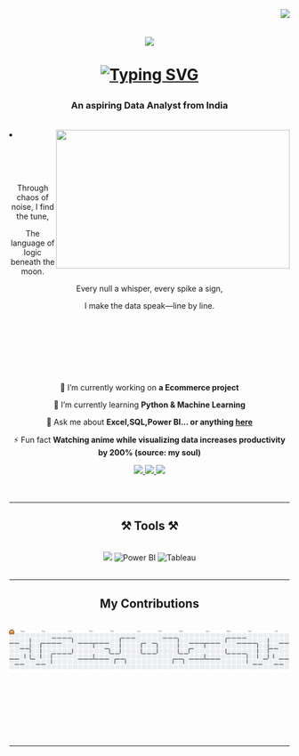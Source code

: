 <img align="right" src="https://visitor-badge.laobi.icu/badge?page_id=sino-datagenius.sino-datagenius" />

<h1 align="center">
    <img src="https://readme-typing-svg.herokuapp.com/?font=Righteous&size=35&center=true&vCenter=true&width=500&height=70&duration=4000&lines=Hi+There!+👋;+I'm+Kanhu+Charan!;" />


<div align="center">

[![Typing SVG](https://readme-typing-svg.herokuapp.com?font=Righteous&size=35&center=true&vCenter=true&width=500&height=70&duration=4000&lines=Welcome+to+my+Profile)](https://git.io/typing-svg)
<body>
  <center>

</h1>

<h3 align="center"> An aspiring Data Analyst from India </h3>
<br/>




  <div align="center">
<img src="https://static.wixstatic.com/media/3e99b9_f53a1cab95ae4dfd938a1bf6a1a62f49~mv2.gif" align="right" width="420" height="250">
  </div>
<li>

<br><br><br>
<div>
    <div align="center">
       <p>Through chaos of noise, I find the tune,</p>
      <p>The language of logic beneath the moon.</p>
       <p>Every null a whisper, every spike a sign,</p>
        <p>I make the data speak—line by line.</p>
<br/>
<br/>
<br/>
<br/>
<br/>
<br/>

<div align="center">
 
 🔭 I’m currently working on **a Ecommerce project**
 
 🌱 I’m currently learning **Python & Machine Learning**

💬 Ask me about **Excel,SQL,Power BI... or anything [here](https://github.com/sino-datagenius/sino-datagenius7/issues)**

⚡ Fun fact **Watching anime while visualizing data increases productivity by 200% (source: my soul)**

 </div>
 
<div align="center"> 
  <a href="mailto:kanhucharan.connect@gmail.com">
    <img src="https://img.shields.io/badge/Gmail-333333?style=for-the-badge&logo=gmail&logoColor=red" />
  </a>
  <a href="https://linkedin.com/in/kanhu-dataexpert" target="_blank">
    <img src="https://img.shields.io/badge/LinkedIn-0077B5?style=for-the-badge&logo=linkedin&logoColor=white" target="_blank" />
  </a>
  <a href="https://sino-datagenius.github.io/" target="_blank">
     <img src="https://img.shields.io/badge/Portfolio-FF5722?style=for-the-badge&logo=todoist&logoColor=white" target="_blank" /> <!-- sqlite, safari, google-chrome are other good icon options -->
  </a>
</div>
<br/>
<br/>

 <hr/>
 
<h2 align="center">⚒️ Tools ⚒️</h2>
<br/>
<div align="center">
    <img src="https://skillicons.dev/icons?i=vscode,mysql,postgresql,sqlite,git,notion,python" />
    <!-- <img src="https://skillicons.dev/icons?i=python,notion,mysql" /><br> -->
    <!-- Power BI -->
  <img src="https://img.icons8.com/color/48/000000/power-bi.png" alt="Power BI" height="50"/>
  <!-- Tableau -->
  <img src="https://img.icons8.com/color/48/000000/tableau-software.png" alt="Tableau" height="40"/>

</div>

<br/>
<hr/>

<div align="center">
  <h2> My Contributions </h2>
  <br>

<picture>
  <source media="(prefers-color-scheme: dark)" srcset="https://raw.githubusercontent.com/sino-datagenius/sino-datagenius/output/pacman-contribution-graph-dark.svg">
  <source media="(prefers-color-scheme: light)" srcset="https://raw.githubusercontent.com/sino-datagenius/sino-datagenius/output/pacman-contribution-graph.svg">
  <img alt="pacman contribution graph" src="https://raw.githubusercontent.com/sino-datagenius/sino-datagenius/output/pacman-contribution-graph.svg">
</picture>



  <br/><br/><br/>
</div>

<!-- <hr/>

<h2 align="center">⚡ Stats ⚡</h2>
<br>
<div align=center>
  <img width=390 src="https://github-readme-streak-stats-salesp07.vercel.app/?user=salesp07&count_private=true&theme=react&border_radius=10" alt="streak stats"/>
  <img width=390 src="https://github-readme-stats-salesp07.vercel.app/api?username=salesp07&count_private=true&show_icons=true&theme=react&rank_icon=github&border_radius=10" alt="readme stats" />
  <br/>
  <img width=325 align="center" src="https://github-readme-stats-salesp07.vercel.app/api/top-langs/?username=salesp07&hide=HTML&langs_count=8&layout=compact&theme=react&border_radius=10&size_weight=0.5&count_weight=0.5&exclude_repo=github-readme-stats" alt="top langs" />
</div>

<br/><br/>

<hr/> -->

<br/>

<!-- <div align="center">
<a href='https://ko-fi.com/V7V4RAK9C' target='_blank'><img height='64' style='border:0px;height:64px;' src='https://storage.ko-fi.com/cdn/kofi1.png?v=3' border='0' alt='Buy Me a Coffee at ko-fi.com' /></a>
</div> -->

<br/>

<hr/>

<br/>
